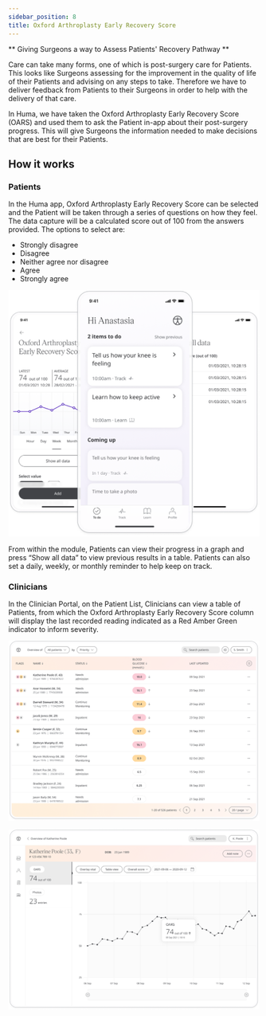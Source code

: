 ```yaml
---
sidebar_position: 8
title: Oxford Arthroplasty Early Recovery Score
---
```


** Giving Surgeons a way to Assess Patients' Recovery Pathway **

Care can take many forms, one of which is post-surgery care for Patients. 
This looks like Surgeons assessing for the improvement in the quality of life of their Patients and advising on any steps to take. Therefore we have to deliver feedback from Patients to their Surgeons in order to help with the delivery of that care.

In Huma, we have taken the Oxford Arthroplasty Early Recovery Score (OARS) and used them to ask the Patient in-app about their post-surgery progress. This will give Surgeons the information needed to make decisions that are best for their Patients. 

## How it works

### Patients

In the Huma app, Oxford Arthroplasty Early Recovery Score can be selected and the Patient will be taken through a series of questions on how they feel. The data capture will be a calculated score out of 100 from the answers provided. The options to select are:
- Strongly disagree
- Disagree
- Neither agree nor disagree
- Agree
- Strongly agree

![Oxford Arthroplasty Early Recovery Score in Huma App](./assets/oars.png)

From within the module, Patients can view their progress in a graph and press “Show all data” to view previous results in a table. Patients can also set a daily, weekly, or monthly reminder to help keep on track.

### Clinicians

In the Clinician Portal, on the Patient List, Clinicians can view a table of Patients, from which the Oxford Arthroplasty Early Recovery Score column will display the last recorded reading indicated as a Red Amber Green indicator to inform severity.

![Oxford Arthroplasty Early Recovery Score in the Clinician Portal](./assets/cp-patient-list-oars.png)

![Oxford Arthroplasty Early Recovery Score in the Clinician Portal](./assets/cp-module-details-oars.png)